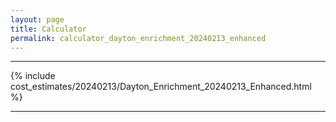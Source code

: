 ```yaml
---
layout: page
title: Calculator
permalink: calculator_dayton_enrichment_20240213_enhanced
---
```


___

{% include cost_estimates/20240213/Dayton_Enrichment_20240213_Enhanced.html %}

___

